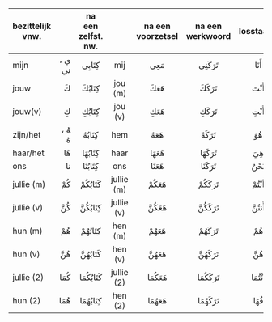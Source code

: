 | bezittelijk vnw. |         | na een zelfst. nw. |            | na een voorzetsel | na een werkwoord | losstaand |
| ---------------- | ------: | :----------------: | :--------: | :---------------: | :--------------: | :-------: |
| mijn             |  ي ، ني |      كِتَابِي      |    mij     |       مَعِي       |    تَرَكَنِي     |   أَنَا   |
| jouw             |      كَ |     كِتَابُكَ      |  jou (m)   |      هَعَكَ       |     تَرَكَكَ     |  أَنْتَ   |
| jouw(v)          |      كِ |     كِتَابُكِ      |  jou (v)   |      هَعَكِ       |     تَرَكَكِ     |  أَنْتِ   |
| zijn/het         | ﻪُ ، هُ |     كِتَابُهُ      |    hem     |      هَعَهُ       |     تَرَكَهُ     |   هُوَ    |
| haar/het         |     هَا |     كِتَابُهَا     |    haar    |      هَعَهَا      |    تَرَكَهَا     |   هِيَ    |
| ons              |      نا |     كِتَابُنَا     |    ons     |      هَعَنَا      |    تَرَكَنَا     |  نَحْنُ   |
| jullie (m)       |    كُمْ |    كَتَابُكُمْ     | jullie (m) |     هَعَكُمْ      |    تَرَكَكُمْ    |  أنْتُمْ  |
| jullie (v)       |   كُنَّ |    كِتَابُكُنَّ    | jullie (v) |     هَعَكُنَّ     |   تَرَكَكُنَّ    | أَنتُنَّ  |
| hun (m)          |    هُمْ |    كِتَابُهُمْ     |  hen (m)   |     هَعَهُمْ      |    تَرَكَهُمْ    |   هُمْ    |
| hun (v)          |   هُنَّ |    كَتَابُهُنَّ    |  hen (v)   |     هَعَهُنَّ     |   تَرَكَهُنَّ    |   هُنَّ   |
| jullie (2)       |   كُمَا |    كَتَابُكُمَا    | jullie (2) |     هَعَكُمَا     |   تَرَكَكُمَا    | أنْتُمَا  |
| hun (2)          |   هُمَا |    كِتَابُهُمَا    |  hen (2)   |     هَعَهُمَا     |   تَرَكَهُمَا    |   فُهَا   |